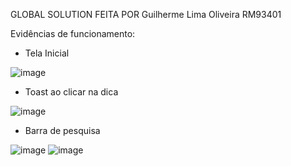 GLOBAL SOLUTION FEITA POR Guilherme Lima Oliveira RM93401

Evidências de funcionamento:

- Tela Inicial

 
 ![image](https://github.com/user-attachments/assets/2164ca1f-1cf3-43f5-8257-5376068a2de9)

- Toast ao clicar na dica

 
 ![image](https://github.com/user-attachments/assets/6203d1dd-2312-4ba7-8718-e39f4d61f3d2)

- Barra de pesquisa

 
 ![image](https://github.com/user-attachments/assets/ca2e9228-24a6-4d26-984e-96f49efc9fd9) ![image](https://github.com/user-attachments/assets/97535de5-0d8f-4fff-ba28-776cf8928eb7)

